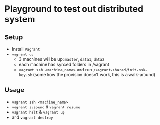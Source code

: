 # Playground to test out distributed system

## Setup
* Install `Vagrant`
* `vagrant up`
    * 3 machines will be up: `master`, `data1`, `data2`
    * each machine has synced folders in /vagrant
    * `vagrant ssh <machine_name>` and run `/vagrant/shared/init-ssh-key.sh` (some how the provision doesn't work, this is a walk-around)

## Usage
* `vagrant ssh <machine_name>`
* `vagrant suspend` & `vagrant resume`
* `vagrant halt` & `vagrant up`
* and `vagrant destroy`
